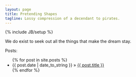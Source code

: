 ```yaml
---
layout: page
title: Pretending Shapes
tagline: Lossy compression of a decendant to pirates.
---
```

{% include JB/setup %}

We do exist to seek out all the things that make the dream stay.

Posts:

<ul class="posts">
  {% for post in site.posts %}
    <li><span>{{ post.date | date_to_string }}</span> &raquo; <a href="{{ BASE_PATH }}{{ post.url }}">{{ post.title }}</a></li>
  {% endfor %}
</ul>



